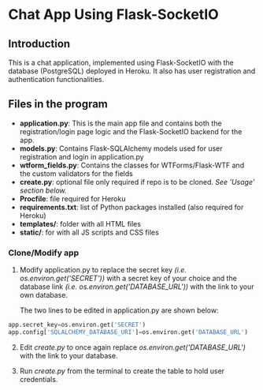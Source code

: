 # Chat App Using Flask-SocketIO 

## Introduction
This is a chat application, implemented using Flask-SocketIO with the database (PostgreSQL) deployed in Heroku. It also has user registration and authentication functionalities.

## Files in the program
- **application.py**: This is the main app file and contains both the registration/login page logic and the Flask-SocketIO backend for the app.
- **models.py**: Contains Flask-SQLAlchemy models used for user registration and login in application.py
- **wtform_fields.py**: Contains the classes for WTForms/Flask-WTF and the custom validators for the fields
- **create.py**: optional file only required if repo is to be cloned. *See 'Usage' section below.*
- **Procfile**: file required for Heroku
- **requirements.txt**: list of Python packages installed (also required for Heroku)
- **templates/**: folder with all HTML files
- **static/**: for with all JS scripts and CSS files

### Clone/Modify app
1. Modify application.py to replace the secret key *(i.e. os.environ.get('SECRET'))* with a secret key of your choice and the database link *(i.e. os.environ.get('DATABASE_URL'))* with the link to your own database.

    The two lines to be edited in application.py are shown below:
```python
app.secret_key=os.environ.get('SECRET')
app.config['SQLALCHEMY_DATABASE_URI']=os.environ.get('DATABASE_URL')
```
2. Edit *create.py* to once again replace *os.environ.get('DATABASE_URL')* with the link to your database.

3. Run *create.py* from the terminal to create the table to hold user credentials.
